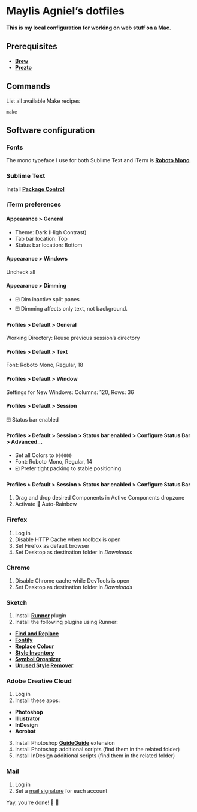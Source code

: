 # Maylis Agniel’s dotfiles
**This is my local configuration for working on web stuff on a Mac.**

## Prerequisites
- [**Brew**](https://brew.sh)
- [**Prezto**](https://github.com/sorin-ionescu/prezto)

## Commands
List all available Make recipes
```
make
```

## Software configuration

### Fonts
The mono typeface I use for both Sublime Text and iTerm is [**Roboto Mono**](https://fonts.google.com/specimen/Roboto+Mono).

### Sublime Text
Install [**Package Control**](https://packagecontrol.io/installation)

### iTerm preferences
#### Appearance > General
- Theme: Dark (High Contrast)
- Tab bar location: Top
- Status bar location: Bottom

#### Appearance > Windows
Uncheck all

#### Appearance > Dimming
- ☑️ Dim inactive split panes
- ☑️ Dimming affects only text, not background.

#### Profiles > Default > General
Working Directory: Reuse previous session’s directory

#### Profiles > Default > Text
Font: Roboto Mono, Regular, 18

#### Profiles > Default > Window
Settings for New Windows: Columns: 120, Rows: 36

#### Profiles > Default > Session
☑️ Status bar enabled

#### Profiles > Default > Session > Status bar enabled > Configure Status Bar > Advanced…
- Set all Colors to `000000`
- Font: Roboto Mono, Regular, 14
- ☑️ Prefer tight packing to stable positioning

#### Profiles > Default > Session > Status bar enabled > Configure Status Bar
1. Drag and drop desired Components in Active Components dropzone
2. Activate 🌈 Auto-Rainbow

### Firefox
1. Log in
2. Disable HTTP Cache when toolbox is open
3. Set Firefox as default browser
4. Set Desktop as destination folder in *Downloads*

### Chrome
1. Disable Chrome cache while DevTools is open
2. Set Desktop as destination folder in *Downloads*

### Sketch
1. Install [**Runner**](https://sketchrunner.com) plugin
2. Install the following plugins using Runner:
  - [**Find and Replace**](https://github.com/thierryc/Sketch-Find-And-Replace)
  - [**Fontily**](https://github.com/partyka1/Fontily)
  - [**Replace Colour**](https://github.com/lewishowles/sketch-replace-colour)
  - [**Style Inventory**](https://github.com/getflourish/Sketch-Style-Inventory)
  - [**Symbol Organizer**](https://github.com/sonburn/symbol-organizer)
  - [**Unused Style Remover**](https://github.com/sonburn/unused-style-remover)

### Adobe Creative Cloud
1. Log in
2. Install these apps:
  - **Photoshop**
  - **Illustrator**
  - **InDesign**
  - **Acrobat**
3. Install Photoshop [**GuideGuide**](https://guideguide.me/documentation/) extension
4. Install Photoshop additional scripts (find them in the related folder)
5. Install InDesign additional scripts (find them in the related folder)

### Mail
1. Log in
2. Set a [mail signature](https://github.com/wearemd/wearemd_mail_signatures) for each account

Yay, you're done! 👏 👏
